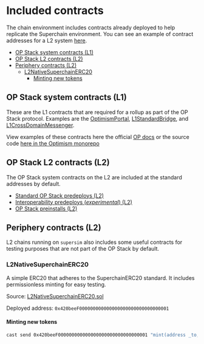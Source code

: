 <!-- omit in toc -->
# Included contracts

The chain environment includes contracts already deployed to help replicate the Superchain environment. You can see an example of contract addresses for a L2 system [here](/docs/src/chain-environment/network-details/op-chain-a.md).

- [OP Stack system contracts (L1)](#op-stack-system-contracts-l1)
- [OP Stack L2 contracts (L2)](#op-stack-l2-contracts-l2)
- [Periphery contracts (L2)](#periphery-contracts-l2)
  - [L2NativeSuperchainERC20](#l2nativesuperchainerc20)
    - [Minting new tokens](#minting-new-tokens)


## OP Stack system contracts (L1)

These are the L1 contracts that are required for a rollup as part of the OP Stack protocol. Examples are the [OptimismPortal](https://github.com/ethereum-optimism/optimism/blob/develop/packages/contracts-bedrock/src/L1/OptimismPortal.sol), [L1StandardBridge](https://github.com/ethereum-optimism/optimism/blob/develop/packages/contracts-bedrock/src/L1/L1StandardBridge.sol), and [L1CrossDomainMessenger](https://github.com/ethereum-optimism/optimism/blob/develop/packages/contracts-bedrock/src/L1/L1CrossDomainMessenger.sol).

View examples of these contracts here the official [OP docs](https://docs.optimism.io/chain/addresses#ethereum-l1) or the source code [here in the Optimism monorepo](https://github.com/ethereum-optimism/optimism/tree/develop/packages/contracts-bedrock/src/L1)

## OP Stack L2 contracts (L2)

The OP Stack system contracts on the L2 are included at the standard addresses by default.

- [Standard OP Stack predeploys (L2)](https://specs.optimism.io/protocol/predeploys.html)
- [Interoperability predeploys (*experimental*) (L2)](https://specs.optimism.io/interop/predeploys.html)
- [OP Stack preinstalls (L2)](https://specs.optimism.io/protocol/preinstalls.html)


## Periphery contracts (L2)

L2 chains running on `supersim` also includes some useful contracts for testing purposes that are not part of the OP Stack by default.

### L2NativeSuperchainERC20

A simple ERC20 that adheres to the SuperchainERC20 standard. It includes permissionless minting for easy testing.

Source: [L2NativeSuperchainERC20.sol](../../../../contracts/src/L2NativeSuperchainERC20.sol)

Deployed address: `0x420beeF000000000000000000000000000000001`

#### Minting new tokens

```bash
cast send 0x420beeF000000000000000000000000000000001 "mint(address _to, uint256 _amount)" $RECIPIENT_ADDRESS 1ether  --rpc-url $L2_RPC_URL
```
